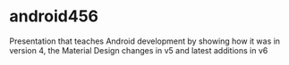 # android456
Presentation that teaches Android development by showing how it was in version 4, the Material Design changes in v5 and latest additions in v6
